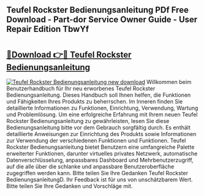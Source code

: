 ## Teufel Rockster Bedienungsanleitung PDf Free Download - Part-dor Service Owner Guide - User Repair Edition TbwYf

# <h2><a href="http://df08yc.blite.top/?on=Teufel+Rockster+Bedienungsanleitung">🔗Download 👉🔴 Teufel Rockster Bedienungsanleitung</a></h2>

[![Teufel Rockster Bedienungsanleitung new download](https://i.imgur.com/lujVjoI.png)](http://df08yc.blite.top/?on=Teufel+Rockster+Bedienungsanleitung)
Willkommen beim Benutzerhandbuch für Ihr neu erworbenes Teufel Rockster Bedienungsanleitung. Dieses Handbuch soll Ihnen helfen, die Funktionen und Fähigkeiten Ihres Produkts zu beherrschen. Im Inneren finden Sie detaillierte Informationen zu Funktionen, Einrichtung, Verwendung, Wartung und Problemlösung. Um eine erfolgreiche Erfahrung mit Ihrem neuen Teufel Rockster Bedienungsanleitung zu gewährleisten, lesen Sie diese Bedienungsanleitung bitte vor dem Gebrauch sorgfältig durch. Es enthält detaillierte Anweisungen zur Einrichtung des Produkts sowie Informationen zur Verwendung der verschiedenen Funktionen und Funktionen. Teufel Rockster Bedienungsanleitung bietet Benutzern eine umfangreiche Palette erweiterter Funktionen, darunter virtuelles privates Netzwerk, automatische Datenverschlüsselung, anpassbares Dashboard und Mehrbenutzerzugriff, auf die alle über die schlanke und anpassbare Benutzeroberfläche zugegriffen werden kann. Bitte teilen Sie Ihre Gedanken Teufel Rockster BedienungsanleitungD. Ihr Feedback ist für uns von unschätzbarem Wert. Bitte teilen Sie Ihre Gedanken und Vorschläge mit.
